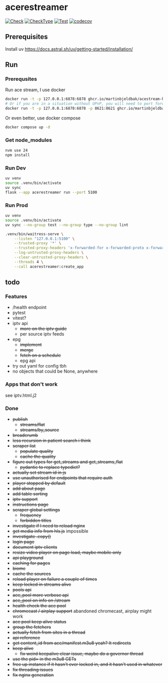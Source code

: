 # acerestreamer

[![Check](https://github.com/kism/AceReStreamer/actions/workflows/check.yml/badge.svg)](https://github.com/kism/AceReStreamer/actions/workflows/check.yml)
[![CheckType](https://github.com/kism/AceReStreamer/actions/workflows/check_types.yml/badge.svg)](https://github.com/kism/AceReStreamer/actions/workflows/check_types.yml)
[![Test](https://github.com/kism/AceReStreamer/actions/workflows/test.yml/badge.svg)](https://github.com/kism/AceReStreamer/actions/workflows/test.yml)
[![codecov](https://codecov.io/gh/kism/AceReStreamer/graph/badge.svg?token=FPGDA0ODT7)](https://codecov.io/gh/kism/AceReStreamer)

## Prerequisites

Install uv <https://docs.astral.sh/uv/getting-started/installation/>

## Run

### Prerequsites

Run ace stream, I use docker

```bash
docker run -t -p 127.0.0.1:6878:6878 ghcr.io/martinbjeldbak/acestream-http-proxy
# Or if you are in a situation without UPnP, you will need to port forward 8621
docker run -t -p 127.0.0.1:6878:6878 -p 8621:8621 ghcr.io/martinbjeldbak/acestream-http-proxy
```

Or even better, use docker compose

```bash
docker compose up -d
```

### Get node_modules

```bash
nvm use 24
npm install
```

### Run Dev

```bash
uv venv
source .venv/bin/activate
uv sync
flask --app acerestreamer run --port 5100
```

### Run Prod

```bash
uv venv
source .venv/bin/activate
uv sync --no-group test --no-group type --no-group lint

.venv/bin/waitress-serve \
    --listen "127.0.0.1:5100" \
    --trusted-proxy '*' \
    --trusted-proxy-headers 'x-forwarded-for x-forwarded-proto x-forwarded-port' \
    --log-untrusted-proxy-headers \
    --clear-untrusted-proxy-headers \
    --threads 4 \
    --call acerestreamer:create_app
```

## todo

### Features

- /health endpoint
- pytest
- vitest?
- iptv api
  - ~~more on the iptv guide~~
  - per source iptv feeds
- epg
  - ~~implement~~
  - ~~merge~~
  - ~~fetch on a schedule~~
  - epg api
- try out yaml for config tbh
- no objects that could be None, anywhere

### Apps that don't work

see iptv.html.j2

### Done

- ~~publish~~
  - ~~streams/flat~~
  - ~~streams/by_source~~
- ~~breadcrumb~~
- ~~less recursion in patient search i think~~
- ~~scraper list~~
  - ~~populate quality~~
  - ~~cache the quality~~
- ~~figure out types for get_streams and get_streams_flat~~
  - ~~pydantic to replace typedict?~~
- ~~actually set stream id in js~~
- ~~use unauthorised for endpoints that require auth~~
- ~~player stopped by default~~
- ~~add about page~~
- ~~add table sorting~~
- ~~iptv support~~
- ~~instructions page~~
- ~~scraper global settings~~
  - ~~frequency~~
  - ~~forbidden titles~~
- ~~investigate if I need to reload nginx~~
- ~~get media info from hls.js~~ impossible
- ~~investigate .copy()~~
- ~~login page~~
- ~~document iptv clients~~
- ~~resize video player on page load, maybe mobile only~~
- ~~api playground~~
- ~~caching for pages~~
- ~~biome~~
- ~~cache the sources~~
- ~~reload player on failure a couple of times~~
- ~~keep locked in streams alive~~
- ~~pools api~~
- ~~ace_pool more verbose api~~
- ~~ace_pool on info on /stream~~
- ~~health check the ace pool~~
- ~~chromecast / airplay support~~ abandoned chromecast, airplay might work
- ~~ace pool keep alive status~~
- ~~group the fetchers~~
- ~~actually fetch from sites in a thread~~
- ~~api reference~~
- ~~get content_id from ace/manifest.m3u8 yeah? It redirects~~
- ~~keep alive~~
  - ~~fix weird keepalive clear issue, maybe do a governor thread~~
- ~~use the pid= in the m3u8 GETs~~
- ~~free up instance if it hasn't ever locked in, and it hasn't used in whatever~~
- ~~fix threading issues~~
- ~~fix nginx generation~~
